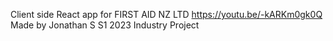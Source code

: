 Client side React app for FIRST AID NZ LTD
https://youtu.be/-kARKm0gk0Q
Made by Jonathan S
S1 2023 Industry Project
